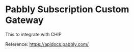 # Pabbly Subscription Custom Gateway

This to integrate with CHIP

Reference: https://apidocs.pabbly.com/